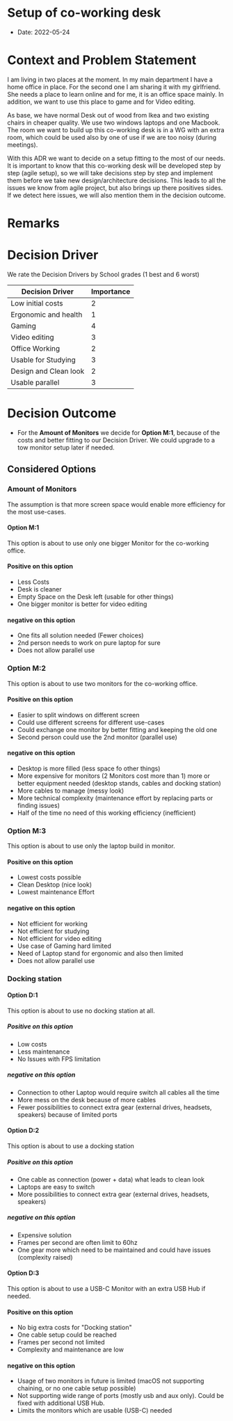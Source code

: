 # Setup of co-working desk
* Date: 2022-05-24

# Context and Problem Statement
I am living in two places at the moment. In my main department I have a home office in place. For the second one I am
sharing it with my girlfriend. She needs a place to learn online and for me, it is an office space mainly. In addition, we
want to use this place to game and for Video editing.

As base, we have normal Desk out of wood from Ikea and two existing chairs in cheaper quality. We use two
windows laptops and one Macbook. The room we want to build up this co-working desk is in a WG with an extra room, which could
be used also by one of use if we are too noisy (during meetings).

With this ADR we want to decide on a setup fitting to the most of our needs. It is important to know that this co-working desk
will be developed step by step (agile setup), so we will take decisions step by step and implement them before we take new
design/architecture decisions. This leads to all the issues we know from agile project, but also brings up there positives sides.
If we detect here issues, we will also mention them in the decision outcome.

# Remarks

# Decision Driver
We rate the Decision Drivers by School grades (1 best and 6 worst)

| Decision Driver       | Importance |
|-----------------------|------------|
| Low initial costs     | 2          | 
| Ergonomic and health  | 1          | 
| Gaming                | 4          | 
| Video editing         | 3          | 
| Office Working        | 2          | 
| Usable for Studying   | 3          | 
| Design and Clean look | 2          | 
| Usable parallel       | 3          |

# Decision Outcome
* For the **Amount of Monitors** we decide for **Option M:1**, because of the costs and better fitting to our Decision Driver. We could upgrade
to a tow monitor setup later if needed.

## Considered Options

### Amount of Monitors
The assumption is that more screen space would enable more efficiency for the most use-cases.
#### Option M:1
This option is about to use only one bigger Monitor for the co-working office.
#### Positive on this option
* Less Costs
* Desk is cleaner
* Empty Space on the Desk left (usable for other things)
* One bigger monitor is better for video editing
#### negative on this option
* One fits all solution needed (Fewer choices)
* 2nd person needs to work on pure laptop for sure
* Does not allow parallel use

### Option M:2
This option is about to use two monitors for the co-working office.
#### Positive on this option
* Easier to split windows on different screen
* Could use different screens for different use-cases
* Could exchange one monitor by better fitting and keeping the old one
* Second person could use the 2nd monitor (parallel use)
#### negative on this option
* Desktop is more filled (less space fo other things)
* More expensive for monitors (2 Monitors cost more than 1) more or better equipment needed (desktop stands, cables and docking station)
* More cables to manage (messy look)
* More technical complexity (maintenance effort by replacing parts or finding issues)
* Half of the time no need of this working efficiency (inefficient)

### Option M:3
This option is about to use only the laptop build in monitor.
#### Positive on this option
* Lowest costs possible
* Clean Desktop (nice look)
* Lowest maintenance Effort

#### negative on this option
* Not efficient for working
* Not efficient for studying
* Not efficient for video editing
* Use case of Gaming hard limited
* Need of Laptop stand for ergonomic and also then limited
* Does not allow parallel use

### Docking station

#### Option D:1
This option is about to use no docking station at all.
##### Positive on this option
* Low costs
* Less maintenance
* No Issues with FPS limitation

##### negative on this option
* Connection to other Laptop would require switch all cables all the time
* More mess on the desk because of more cables
* Fewer possibilities to connect extra gear (external drives, headsets, speakers) because of limited ports

#### Option D:2
This option is about to use a docking station

##### Positive on this option
* One cable as connection (power + data) what leads to clean look
* Laptops are easy to switch
* More possibilities to connect extra gear (external drives, headsets, speakers)

##### negative on this option
* Expensive solution
* Frames per second are often limit to 60hz
* One gear more which need to be maintained and could have issues (complexity raised)

#### Option D:3
This option is about to use a USB-C Monitor with an extra USB Hub if needed.

#### Positive on this option
* No big extra costs for "Docking station"
* One cable setup could be reached
* Frames per second not limited
* Complexity and maintenance are low

#### negative on this option
* Usage of two monitors in future is limited (macOS not supporting chaining, or no one cable setup possible)
* Not supporting wide range of ports (mostly usb and aux only). Could be fixed with additional USB Hub.
* Limits the monitors which are usable (USB-C) needed
